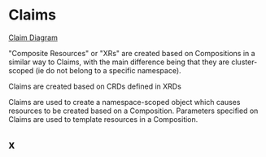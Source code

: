 # Claims

[Claim Diagram](https://docs.crossplane.io/media/composition-how-it-works.svg)

"Composite Resources" or "XRs" are created based on Compositions in a similar way to Claims, with the main difference being that they are cluster-scoped (ie do not belong to a specific namespace).

Claims are created based on CRDs defined in XRDs

Claims are used to create a namespace-scoped object which causes resources to be created based on a Composition. Parameters specified on Claims are used to template resources in a Composition.

## x
